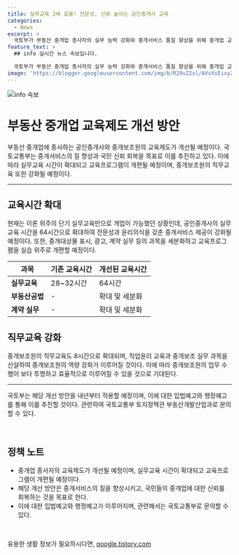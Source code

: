 ```yaml
---
title: 실무교육 2배 효율! 전문성, 신뢰 높이는 공인중개사 교육
categories:
  - News
excerpt: >
  국토부가 부동산 중개업 종사자의 실무 능력 강화와 중개서비스 품질 향상을 위해 중개업 교육제도를 개선하기로 했다. 이에 공인중개사의 실무교육 시간을 64시간으로 확대하고, 교육프로그램을 실습 중심으로 개편할 예정이다. 또한, 중개보조원의 직무교육 시간을 8시간으로 확대하고 직업윤리 교육을 강화한다. 국민의 부동산 거래 신뢰를 회복하기 위한 이번 개선 방안은 국토부와 관련 이해관계자들의 논의를 톨해 마련되었으며, 내년부터 적용될 예정이다.
feature_text: >
  ## info 실시간 뉴스 속보입니다.

  국토부가 부동산 중개업 종사자의 실무 능력 강화와 중개서비스 품질 향상을 위해 중개업 교육제도를 개선하기로 했다. 이에 공인중개사의 실무교육 시간을 64시간으로 확대하고, 교육프로그램을 실습 중심으로 개편할 예정이다. 또한, 중개보조원의 직무교육 시간을 8시간으로 확대하고 직업윤리 교육을 강화한다. 국민의 부동산 거래 신뢰를 회복하기 위한 이번 개선 방안은 국토부와 관련 이해관계자들의 논의를 톨해 마련되었으며, 내년부터 적용될 예정이다.
image: 'https://blogger.googleusercontent.com/img/b/R29vZ2xl/AVvXsEixyZcFfHzMRdzZMjFBmAUKJYCLCGyLL1o632UiGVXcaFdKo_bkvkuCioo0uUKlGfBVcT3P84aROyZIXSBEx3Aw5nCQ3pTgDom1WDC4m8eifvWiAmWEEVb4x6G_l8C0QH225ldMjyaFvpxGEBGNO37VmDTDMHGhJPq73UglMfDca1-0aw/s1600/blogspot.png'
---
```


<p><img src="https://blogger.googleusercontent.com/img/b/R29vZ2xl/AVvXsEixyZcFfHzMRdzZMjFBmAUKJYCLCGyLL1o632UiGVXcaFdKo_bkvkuCioo0uUKlGfBVcT3P84aROyZIXSBEx3Aw5nCQ3pTgDom1WDC4m8eifvWiAmWEEVb4x6G_l8C0QH225ldMjyaFvpxGEBGNO37VmDTDMHGhJPq73UglMfDca1-0aw/s1600/blogspot.png" alt="info 속보" /></p>

<h1>부동산 중개업 교육제도 개선 방안</h1>

<p data-ke-size="size16">부동산 중개업에 종사하는 공인중개사와 중개보조원의 교육제도가 개선될 예정이다. 국토교통부는 중개서비스의 질 향상과 국민 신뢰 회복을 목표로 이를 추진하고 있다. 이에 따라 실무교육 시간이 확대되고 교육프로그램이 개편될 예정이며, 중개보조원의 직무교육 또한 강화될 예정이다.</p>

<hr>

<h2 data-ke-size="size26">교육시간 확대</h2>

<p data-ke-size="size16">현재는 이론 위주의 단기 실무교육만으로 개업이 가능했던 상황인데, 공인중개사의 실무교육 시간을 64시간으로 확대하여 전문성과 윤리의식을 갖춘 중개서비스 제공이 강화될 예정이다. 또한, 중개대상물 표시, 광고, 계약 실무 등의 과목을 세분화하고 교육프로그램을 실습 위주로 개편할 예정이다.</p>

<table>
    <thead>
        <tr>
            <th>과목</th>
            <th>기존 교육시간</th>
            <th>개선된 교육시간</th>
        </tr>
    </thead>
    <tbody>
        <tr>
            <td><b>실무교육</b></td>
            <td>28~32시간</td>
            <td>64시간</td>
        </tr>
        <tr>
            <td><b>부동산공법</b></td>
            <td>-</td>
            <td>확대 및 세분화</td>
        </tr>
        <tr>
            <td><b>계약 실무</b></td>
            <td>-</td>
            <td>확대 및 세분화</td>
        </tr>
    </tbody>
</table>

<h2 data-ke-size="size26">직무교육 강화</h2>

<p data-ke-size="size16">중개보조원의 직무교육도 8시간으로 확대되며, 직업윤리 교육과 중개보조 실무 과목을 신설하여 중개보조원의 역량 강화가 이루어질 것이다. 이에 따라 중개보조원의 업무 수행이 보다 투명하고 효율적으로 이루어질 수 있을 것으로 기대된다.</p>

<hr>

<p data-ke-size="size16">국토부는 해당 개선 방안을 내년부터 적용할 예정이며, 이에 대한 입법예고와 행정예고를 통해 이를 추진할 것이다. 관련하여 국토교통부 토지정책관 부동산개발산업과로 문의할 수 있다.</p>

<p data-ke-size="size16">&nbsp;</p>

<h2 data-ke-size="size26">정책 노트</h2>

<ul>
    <li>중개업 종사자의 교육제도가 개선될 예정이며, 실무교육 시간이 확대되고 교육프로그램이 개편될 예정이다.</li>
    <li>해당 개선 방안은 중개서비스의 질을 향상시키고, 국민들의 중개업에 대한 신뢰를 회복하는 것을 목표로 한다.</li>
    <li>이에 대한 입법예고와 행정예고가 이루어지며, 관련해서는 국토교통부로 문의할 수 있다.</li>
</ul>

<p data-ke-size="size16">&nbsp;</p>
유용한 생활 정보가 필요하시다면, <a href="https://qoogle.tistory.com" rel="dofollow">qoogle.tistory.com</a>


